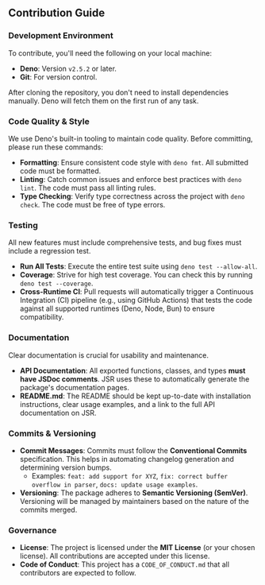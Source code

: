 ## Contribution Guide

### Development Environment

To contribute, you'll need the following on your local machine:

- **Deno**: Version `v2.5.2` or later.
- **Git**: For version control.

After cloning the repository, you don't need to install dependencies manually.
Deno will fetch them on the first run of any task.

### Code Quality & Style

We use Deno's built-in tooling to maintain code quality. Before committing,
please run these commands:

- **Formatting**: Ensure consistent code style with `deno fmt`. All submitted
  code must be formatted.
- **Linting**: Catch common issues and enforce best practices with `deno lint`.
  The code must pass all linting rules.
- **Type Checking**: Verify type correctness across the project with
  `deno check`. The code must be free of type errors.

### Testing

All new features must include comprehensive tests, and bug fixes must include a
regression test.

- **Run All Tests**: Execute the entire test suite using
  `deno test --allow-all`.
- **Coverage**: Strive for high test coverage. You can check this by running
  `deno test --coverage`.
- **Cross-Runtime CI**: Pull requests will automatically trigger a Continuous
  Integration (CI) pipeline (e.g., using GitHub Actions) that tests the code
  against all supported runtimes (Deno, Node, Bun) to ensure compatibility.

### Documentation

Clear documentation is crucial for usability and maintenance.

- **API Documentation**: All exported functions, classes, and types **must have
  JSDoc comments**. JSR uses these to automatically generate the package's
  documentation pages.
- **README.md**: The README should be kept up-to-date with installation
  instructions, clear usage examples, and a link to the full API documentation
  on JSR.

### Commits & Versioning

- **Commit Messages**: Commits must follow the **Conventional Commits**
  specification. This helps in automating changelog generation and determining
  version bumps.
  - Examples: `feat: add support for XYZ`,
    `fix: correct buffer overflow in parser`, `docs: update usage examples`.
- **Versioning**: The package adheres to **Semantic Versioning (SemVer)**.
  Versioning will be managed by maintainers based on the nature of the commits
  merged.

### Governance

- **License**: The project is licensed under the **MIT License** (or your chosen
  license). All contributions are accepted under this license.
- **Code of Conduct**: This project has a `CODE_OF_CONDUCT.md` that all
  contributors are expected to follow.

